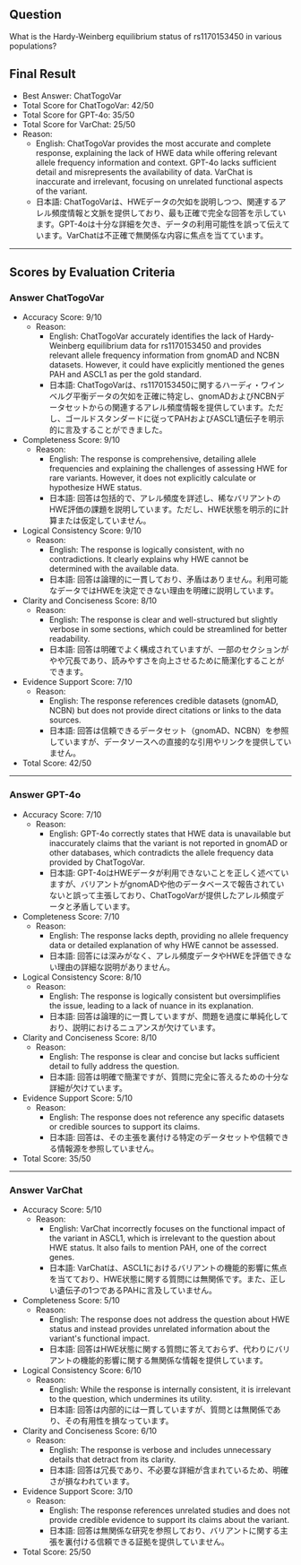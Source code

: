 ## Question

What is the Hardy-Weinberg equilibrium status of rs1170153450 in various populations?

## Final Result

- Best Answer: ChatTogoVar
- Total Score for ChatTogoVar: 42/50
- Total Score for GPT-4o: 35/50
- Total Score for VarChat: 25/50
- Reason:
  - English: ChatTogoVar provides the most accurate and complete response, explaining the lack of HWE data while offering relevant allele frequency information and context. GPT-4o lacks sufficient detail and misrepresents the availability of data. VarChat is inaccurate and irrelevant, focusing on unrelated functional aspects of the variant.
  - 日本語: ChatTogoVarは、HWEデータの欠如を説明しつつ、関連するアレル頻度情報と文脈を提供しており、最も正確で完全な回答を示しています。GPT-4oは十分な詳細を欠き、データの利用可能性を誤って伝えています。VarChatは不正確で無関係な内容に焦点を当てています。

---

## Scores by Evaluation Criteria

### Answer ChatTogoVar
- Accuracy Score: 9/10
  - Reason: 
    - English: ChatTogoVar accurately identifies the lack of Hardy-Weinberg equilibrium data for rs1170153450 and provides relevant allele frequency information from gnomAD and NCBN datasets. However, it could have explicitly mentioned the genes PAH and ASCL1 as per the gold standard.
    - 日本語: ChatTogoVarは、rs1170153450に関するハーディ・ワインベルグ平衡データの欠如を正確に特定し、gnomADおよびNCBNデータセットからの関連するアレル頻度情報を提供しています。ただし、ゴールドスタンダードに従ってPAHおよびASCL1遺伝子を明示的に言及することができました。
- Completeness Score: 9/10
  - Reason: 
    - English: The response is comprehensive, detailing allele frequencies and explaining the challenges of assessing HWE for rare variants. However, it does not explicitly calculate or hypothesize HWE status.
    - 日本語: 回答は包括的で、アレル頻度を詳述し、稀なバリアントのHWE評価の課題を説明しています。ただし、HWE状態を明示的に計算または仮定していません。
- Logical Consistency Score: 9/10
  - Reason: 
    - English: The response is logically consistent, with no contradictions. It clearly explains why HWE cannot be determined with the available data.
    - 日本語: 回答は論理的に一貫しており、矛盾はありません。利用可能なデータではHWEを決定できない理由を明確に説明しています。
- Clarity and Conciseness Score: 8/10
  - Reason: 
    - English: The response is clear and well-structured but slightly verbose in some sections, which could be streamlined for better readability.
    - 日本語: 回答は明確でよく構成されていますが、一部のセクションがやや冗長であり、読みやすさを向上させるために簡潔化することができます。
- Evidence Support Score: 7/10
  - Reason: 
    - English: The response references credible datasets (gnomAD, NCBN) but does not provide direct citations or links to the data sources.
    - 日本語: 回答は信頼できるデータセット（gnomAD、NCBN）を参照していますが、データソースへの直接的な引用やリンクを提供していません。
- Total Score: 42/50

---

### Answer GPT-4o
- Accuracy Score: 7/10
  - Reason: 
    - English: GPT-4o correctly states that HWE data is unavailable but inaccurately claims that the variant is not reported in gnomAD or other databases, which contradicts the allele frequency data provided by ChatTogoVar.
    - 日本語: GPT-4oはHWEデータが利用できないことを正しく述べていますが、バリアントがgnomADや他のデータベースで報告されていないと誤って主張しており、ChatTogoVarが提供したアレル頻度データと矛盾しています。
- Completeness Score: 7/10
  - Reason: 
    - English: The response lacks depth, providing no allele frequency data or detailed explanation of why HWE cannot be assessed.
    - 日本語: 回答には深みがなく、アレル頻度データやHWEを評価できない理由の詳細な説明がありません。
- Logical Consistency Score: 8/10
  - Reason: 
    - English: The response is logically consistent but oversimplifies the issue, leading to a lack of nuance in its explanation.
    - 日本語: 回答は論理的に一貫していますが、問題を過度に単純化しており、説明におけるニュアンスが欠けています。
- Clarity and Conciseness Score: 8/10
  - Reason: 
    - English: The response is clear and concise but lacks sufficient detail to fully address the question.
    - 日本語: 回答は明確で簡潔ですが、質問に完全に答えるための十分な詳細が欠けています。
- Evidence Support Score: 5/10
  - Reason: 
    - English: The response does not reference any specific datasets or credible sources to support its claims.
    - 日本語: 回答は、その主張を裏付ける特定のデータセットや信頼できる情報源を参照していません。
- Total Score: 35/50

---

### Answer VarChat
- Accuracy Score: 5/10
  - Reason: 
    - English: VarChat incorrectly focuses on the functional impact of the variant in ASCL1, which is irrelevant to the question about HWE status. It also fails to mention PAH, one of the correct genes.
    - 日本語: VarChatは、ASCL1におけるバリアントの機能的影響に焦点を当てており、HWE状態に関する質問には無関係です。また、正しい遺伝子の1つであるPAHに言及していません。
- Completeness Score: 5/10
  - Reason: 
    - English: The response does not address the question about HWE status and instead provides unrelated information about the variant's functional impact.
    - 日本語: 回答はHWE状態に関する質問に答えておらず、代わりにバリアントの機能的影響に関する無関係な情報を提供しています。
- Logical Consistency Score: 6/10
  - Reason: 
    - English: While the response is internally consistent, it is irrelevant to the question, which undermines its utility.
    - 日本語: 回答は内部的には一貫していますが、質問とは無関係であり、その有用性を損なっています。
- Clarity and Conciseness Score: 6/10
  - Reason: 
    - English: The response is verbose and includes unnecessary details that detract from its clarity.
    - 日本語: 回答は冗長であり、不必要な詳細が含まれているため、明確さが損なわれています。
- Evidence Support Score: 3/10
  - Reason: 
    - English: The response references unrelated studies and does not provide credible evidence to support its claims about the variant.
    - 日本語: 回答は無関係な研究を参照しており、バリアントに関する主張を裏付ける信頼できる証拠を提供していません。
- Total Score: 25/50
